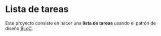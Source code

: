 # Lista de tareas

Este proyecto consiste en hacer una **lista de tareas** usando el patrón de diseño <abbr title="Business Logic Component">BLoC</abbr>.